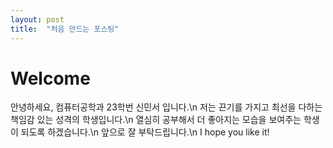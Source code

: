```yaml
---
layout: post
title:  "처음 만드는 포스팅"
---
```


# Welcome

안녕하세요, 컴퓨터공학과 23학번 신민서 입니다.\n
저는 끈기를 가지고 최선을 다하는 책임감 있는 성격의 학생입니다.\n
열심히 공부해서 더 좋아지는 모습을 보여주는 학생이 되도록 하겠습니다.\n
앞으로 잘 부탁드립니다.\n
I hope you like it!
